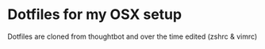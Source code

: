 Dotfiles for my OSX setup
===================

Dotfiles are cloned from thoughtbot and over the time edited (zshrc & vimrc)
